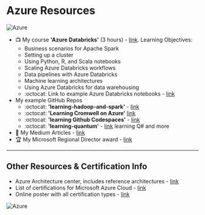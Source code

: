 # Azure Resources

![Azure](https://github.com/lynnlangit/learning-cloud/blob/master/images/azure-locations.png)

- 📺 My course **'Azure Databricks'** (3 hours) - [link](https://www.linkedin.com/learning/azure-spark-databricks-essential-training).  Learning Objectives:
  - Business scenarios for Apache Spark
  - Setting up a cluster
  - Using Python, R, and Scala notebooks
  - Scaling Azure Databricks workflows
  - Data pipelines with Azure Databricks
  - Machine learning architectures
  - Using Azure Databricks for data warehousing
  - :octocat: Link to example Azure Databricks notebooks - [link](https://github.com/lynnlangit/learning-hadoop-and-spark/tree/master/5-Use-Spark/Jupyter-Notebooks/azure_databricks_notebooks)
- My example GitHub Repos  
  - :octocat: **'learning-hadoop-and-spark'** - [link](https://github.com/lynnlangit/learning-hadoop-and-spark)
  - :octocat: **'Learning Cromwell on Azure'** [link](https://github.com/lynnlangit/learning-cromwell-on-azure)
  - :octocat: **'learning Github Codespaces'** - [link](https://github.com/lynnlangit/learning-codespaces)
  - :octocat: **'learning-quantum'** - [link](https://github.com/lynnlangit/learning-quantum/tree/main/2_cloud-vendors/azure-quantum) learning Q# and more
- 📖 My Medium Articles - [link](https://medium.com/search?q=azure%20langit)
- 🏆 My Microsoft Regional Director award - [link](https://rd.microsoft.com/en-us/lynn-langit)

---

## Other Resources & Certification Info

- Azure Architecture center, includes reference architectures - [link](https://docs.microsoft.com/en-us/azure/architecture/)
- List of certifications for Microsoft Azure Cloud - [link](https://docs.microsoft.com/en-us/learn/certifications/)
- Online poster with all certification types - [link](https://query.prod.cms.rt.microsoft.com/cms/api/am/binary/RE2PjDI)

![Azure](https://github.com/lynnlangit/learning-cloud/blob/master/Azure/azure.png)
